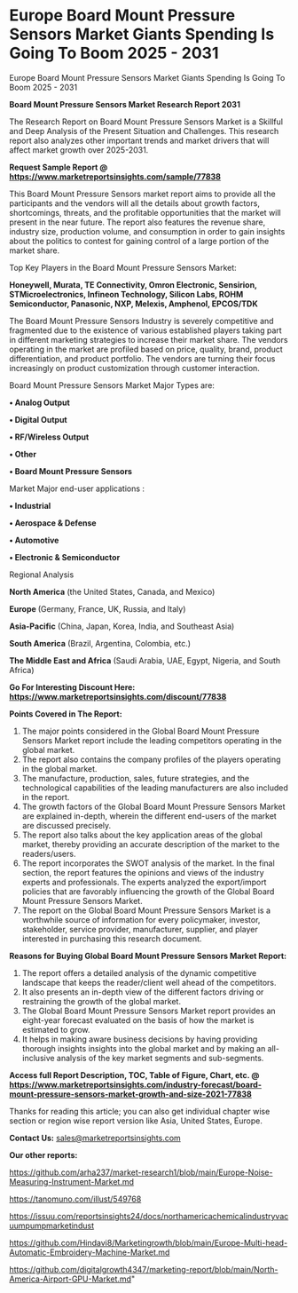 # Europe Board Mount Pressure Sensors Market Giants Spending Is Going To Boom 2025 - 2031
Europe Board Mount Pressure Sensors Market Giants Spending Is Going To Boom 2025 - 2031

<strong>Board Mount Pressure Sensors Market Research Report 2031</strong>

The Research Report on Board Mount Pressure Sensors Market is a Skillful and Deep Analysis of the Present Situation and Challenges. This research report also analyzes other important trends and market drivers that will affect market growth over 2025-2031.

<strong>Request Sample Report @ <a href=https://www.marketreportsinsights.com/sample/77838>https://www.marketreportsinsights.com/sample/77838</a></strong>

This Board Mount Pressure Sensors market report aims to provide all the participants and the vendors will all the details about growth factors, shortcomings, threats, and the profitable opportunities that the market will present in the near future. The report also features the revenue share, industry size, production volume, and consumption in order to gain insights about the politics to contest for gaining control of a large portion of the market share.

Top Key Players in the Board Mount Pressure Sensors Market:

<strong>Honeywell, Murata, TE Connectivity, Omron Electronic, Sensirion, STMicroelectronics, Infineon Technology, Silicon Labs, ROHM Semiconductor, Panasonic, NXP, Melexis, Amphenol, EPCOS/TDK</strong>

The Board Mount Pressure Sensors Industry is severely competitive and fragmented due to the existence of various established players taking part in different marketing strategies to increase their market share. The vendors operating in the market are profiled based on price, quality, brand, product differentiation, and product portfolio. The vendors are turning their focus increasingly on product customization through customer interaction.

Board Mount Pressure Sensors Market Major Types are:

<strong>• Analog Output

• Digital Output

• RF/Wireless Output

• Other

• Board Mount Pressure Sensors</strong>

Market Major end-user applications :

<strong>• Industrial

• Aerospace & Defense

• Automotive

• Electronic & Semiconductor</strong>

Regional Analysis

</u><strong><b>North America</b></strong> (the United States, Canada, and Mexico)

<strong><b>Europe </b></strong>(Germany, France, UK, Russia, and Italy)

<strong><b>Asia-Pacific</b></strong> (China, Japan, Korea, India, and Southeast Asia)

<strong><b>South America</b></strong> (Brazil, Argentina, Colombia, etc.)

<strong><b>The Middle East and Africa</b></strong> (Saudi Arabia, UAE, Egypt, Nigeria, and South Africa)

<strong>Go For Interesting Discount Here: <a href=https://www.marketreportsinsights.com/discount/77838>https://www.marketreportsinsights.com/discount/77838</a></strong>

<strong>Points Covered in The Report:</strong>
<ol>
  <li>The major points considered in the Global Board Mount Pressure Sensors Market report include the leading competitors operating in the global market.</li>
  <li>The report also contains the company profiles of the players operating in the global market.</li>
  <li>The manufacture, production, sales, future strategies, and the technological capabilities of the leading manufacturers are also included in the report.</li>
  <li>The growth factors of the Global Board Mount Pressure Sensors Market are explained in-depth, wherein the different end-users of the market are discussed precisely.</li>
  <li>The report also talks about the key application areas of the global market, thereby providing an accurate description of the market to the readers/users.</li>
  <li>The report incorporates the SWOT analysis of the market. In the final section, the report features the opinions and views of the industry experts and professionals. The experts analyzed the export/import policies that are favorably influencing the growth of the Global Board Mount Pressure Sensors Market.</li>
  <li>The report on the Global Board Mount Pressure Sensors Market is a worthwhile source of information for every policymaker, investor, stakeholder, service provider, manufacturer, supplier, and player interested in purchasing this research document.</li>
</ol>
<strong>Reasons for Buying Global Board Mount Pressure Sensors Market Report:</strong>

<ol>
  <li>The report offers a detailed analysis of the dynamic competitive landscape that keeps the reader/client well ahead of the competitors.</li>
  <li>It also presents an in-depth view of the different factors driving or restraining the growth of the global market.</li>
  <li>The Global Board Mount Pressure Sensors Market report provides an eight-year forecast evaluated on the basis of how the market is estimated to grow.</li>
  <li>It helps in making aware business decisions by having providing thorough insights insights into the global market and by making an all-inclusive analysis of the key market segments and sub-segments.</li>
</ol>
<strong>Access full Report Description, TOC, Table of Figure, Chart, etc. @ <a href=https://www.marketreportsinsights.com/industry-forecast/board-mount-pressure-sensors-market-growth-and-size-2021-77838>https://www.marketreportsinsights.com/industry-forecast/board-mount-pressure-sensors-market-growth-and-size-2021-77838</a></strong>


Thanks for reading this article; you can also get individual chapter wise section or region wise report version like Asia, United States, Europe.

<strong>Contact Us:</strong>
sales@marketreportsinsights.com

<strong>Our other reports:</strong>

<a href=https://github.com/arha237/market-research1/blob/main/Europe-Noise-Measuring-Instrument-Market.md>https://github.com/arha237/market-research1/blob/main/Europe-Noise-Measuring-Instrument-Market.md</a>

<a href=https://tanomuno.com/illust/549768>https://tanomuno.com/illust/549768</a>

<a href=https://issuu.com/reportsinsights24/docs/northamericachemicalindustryvacuumpumpmarketindust>https://issuu.com/reportsinsights24/docs/northamericachemicalindustryvacuumpumpmarketindust</a>

<a href=https://github.com/Hindavi8/Marketingrowth/blob/main/Europe-Multi-head-Automatic-Embroidery-Machine-Market.md>https://github.com/Hindavi8/Marketingrowth/blob/main/Europe-Multi-head-Automatic-Embroidery-Machine-Market.md</a>

<a href=https://github.com/digitalgrowth4347/marketing-report/blob/main/North-America-Airport-GPU-Market.md>https://github.com/digitalgrowth4347/marketing-report/blob/main/North-America-Airport-GPU-Market.md</a>"
